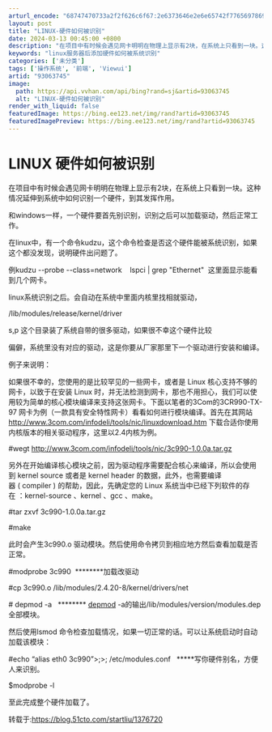 ```yaml
---
arturl_encode: "68747470733a2f2f626c6f67:2e6373646e2e6e65742f77656978696e5f3333393430313032:2f61727469636c652f64657461696c732f3933303633373435"
layout: post
title: "LINUX-硬件如何被识别"
date: 2024-03-13 00:45:00 +0800
description: "在项目中有时候会遇见网卡明明在物理上显示有2块，在系统上只看到一块。这种情况延伸到系统中如何识别一个"
keywords: "linux服务器后添加硬件如何被系统识别"
categories: ['未分类']
tags: ['操作系统', '前端', 'Viewui']
artid: "93063745"
image:
  path: https://api.vvhan.com/api/bing?rand=sj&artid=93063745
  alt: "LINUX-硬件如何被识别"
render_with_liquid: false
featuredImage: https://bing.ee123.net/img/rand?artid=93063745
featuredImagePreview: https://bing.ee123.net/img/rand?artid=93063745
---
```


# LINUX 硬件如何被识别

在项目中有时候会遇见网卡明明在物理上显示有2块，在系统上只看到一块。这种情况延伸到系统中如何识别一个硬件，到其发挥作用。

和windows一样，一个硬件要首先别识别，识别之后可以加载驱动，然后正常工作。

在linux中，有一个命令kudzu，这个命令检查是否这个硬件能被系统识别，如果这个都没发现，说明硬件出问题了。

例kudzu --probe --class=network    lspci | grep "Ethernet"  这里面显示能看到几个网卡。

linux系统识别之后。会自动在系统中里面内核里找相就驱动，

/lib/modules/release/kernel/driver



s,p 这个目录装了系统自带的很多驱动，如果很不幸这个硬件比较

偏僻，系统里没有对应的驱动，这是你要从厂家那里下一个驱动进行安装和编译。

例子来说明：

如果很不幸的，您使用的是比较罕见的一些网卡，或者是 Linux 核心支持不够的网卡，以致于在安装 Linux 时，并无法检测到网卡，那也不用担心，我们可以使用较为简单的核心模块编译来支持这张网卡。下面以笔者的3Com的3CR990-TX-97 网卡为例（一款具有安全特性网卡）看看如何进行模块编译。首先在其网站
<http://www.3com.com/infodeli/tools/nic/linuxdownload.htm>
下载合适你使用内核版本的相关驱动程序，这里以2.4内核为例。

#wegt
<http://www.3com.com/infodeli/tools/nic/3c990-1.0.0a.tar.gz>

另外在开始编译核心模块之前，因为驱动程序需要配合核心来编译，所以会使用到 kernel source 或者是 kernel header 的数据，此外，也需要编译器 ( compiler ) 的帮助，因此，先确定您的 Linux 系统当中已经下列软件的存在 ：kernel-source 、kernel 、gcc 、make。

#tar zxvf 3c990-1.0.0a.tar.gz

#make

此时会产生3c990.o 驱动模块。然后使用命令拷贝到相应地方然后查看加载是否正常。

#modprobe 3c990  \*\*\*\*\*\*\*\*加载改驱动

#cp 3c990.o /lib/modules/2.4.20-8/kernel/drivers/net

# depmod -a   \*\*\*\*\*\*\*\*
[depmod](http://baike.baidu.com/view/4197921.htm)
-a的输出/lib/modules/version/modules.dep全部模块。

然后使用lsmod 命令检查加载情况，如果一切正常的话。可以让系统启动时自动加载该模块：

#echo “alias eth0 3c990”>;>; /etc/modules.conf   \*\*\*\*\*写你硬件别名，方便人来识别。

$modprobe -l

至此完成整个硬件加载了。

转载于:https://blog.51cto.com/startliu/1376720
